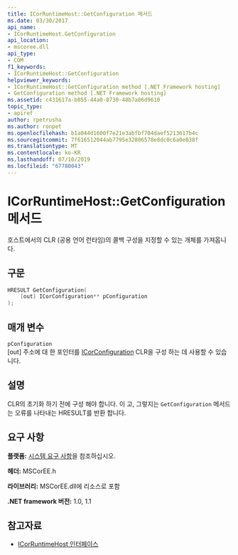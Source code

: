 ```yaml
---
title: ICorRuntimeHost::GetConfiguration 메서드
ms.date: 03/30/2017
api_name:
- ICorRuntimeHost.GetConfiguration
api_location:
- mscoree.dll
api_type:
- COM
f1_keywords:
- ICorRuntimeHost::GetConfiguration
helpviewer_keywords:
- ICorRuntimeHost::GetConfiguration method [.NET Framework hosting]
- GetConfiguration method [.NET Framework hosting]
ms.assetid: c431617a-b055-44a0-8730-48b7a86d9610
topic_type:
- apiref
author: rpetrusha
ms.author: ronpet
ms.openlocfilehash: b1a044d1600f7e21e3abfbf704daef5213617b4c
ms.sourcegitcommit: 7f616512044ab7795e32806578e8dc0c6a0e038f
ms.translationtype: MT
ms.contentlocale: ko-KR
ms.lasthandoff: 07/10/2019
ms.locfileid: "67780043"
---
```

# <a name="icorruntimehostgetconfiguration-method"></a>ICorRuntimeHost::GetConfiguration 메서드
호스트에서의 CLR (공용 언어 런타임)의 콜백 구성을 지정할 수 있는 개체를 가져옵니다.  
  
## <a name="syntax"></a>구문  
  
```cpp  
HRESULT GetConfiguration(  
    [out] ICorConfiguration** pConfiguration  
);  
```  
  
## <a name="parameters"></a>매개 변수  
 `pConfiguration`  
 [out] 주소에 대 한 포인터를 [ICorConfiguration](../../../../docs/framework/unmanaged-api/hosting/icorconfiguration-interface.md) CLR을 구성 하는 데 사용할 수 있습니다.  
  
## <a name="remarks"></a>설명  
 CLR의 초기화 하기 전에 구성 해야 합니다. 이 고, 그렇지는 `GetConfiguration` 메서드는 오류를 나타내는 HRESULT를 반환 합니다.  
  
## <a name="requirements"></a>요구 사항  
 **플랫폼:** [시스템 요구 사항](../../../../docs/framework/get-started/system-requirements.md)을 참조하십시오.  
  
 **헤더:** MSCorEE.h  
  
 **라이브러리:** MSCorEE.dll에 리소스로 포함  
  
 **.NET framework 버전:** 1.0, 1.1  
  
## <a name="see-also"></a>참고자료

- [ICorRuntimeHost 인터페이스](../../../../docs/framework/unmanaged-api/hosting/icorruntimehost-interface.md)

